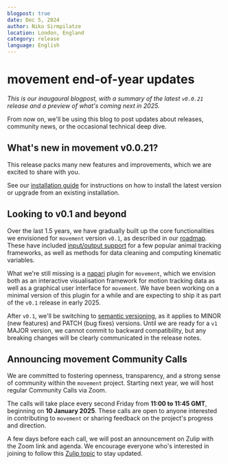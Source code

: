```yaml
---
blogpost: true
date: Dec 5, 2024
author: Niko Sirmpilatze
location: London, England
category: release
language: English
---
```


# movement end-of-year updates

_This is our inaugaural blogpost, with a summary of the latest `v0.0.21` release and a preview of what's coming next in 2025._

From now on, we'll be using this blog to post updates
about releases, community news, or the occasional technical deep dive.

## What's new in movement v0.0.21?

This release packs many new features and improvements,
which we are excited to share with you.

See our [installation guide](target-installation) for instructions on how to
install the latest version or upgrade from an existing installation.

## Looking to v0.1 and beyond

Over the last 1.5 years, we have gradually built up the core functionalities we envisioned for `movement` version `v0.1`,
as described in our [roadmap](target-roadmaps).
These have included [input/output support](target-io) for a few popular animal tracking frameworks, as well as methods for data cleaning and computing kinematic variables.

What we're still missing is a [napari](napari:) plugin for `movement`, which we envision both as an interactive visualisation framework for motion tracking data as well as a graphical user interface for `movement`.
We have been working on a minimal version of this plugin for a while and are expecting to ship it as part of the `v0.1` release in early 2025.

After `v0.1`, we'll be switching to [semantic versioning](https://semver.org/), as it applies to MINOR (new features) and PATCH (bug fixes) versions. Until we are ready for a `v1` MAJOR version, we cannot commit to backward compatibility, but any breaking changes will be clearly communicated in the release notes.

## Announcing movement Community Calls

We are committed to fostering openness, transparency, and a strong sense of
community within the `movement` project.
Starting next year, we will host regular Community Calls via Zoom.

The calls will take place every second Friday from **11:00 to 11:45 GMT**,
beginning on **10 January 2025**.
These calls are open to anyone interested in contributing to `movement` or
sharing feedback on the project's progress and direction.

A few days before each call, we will post an announcement on Zulip with the Zoom link and agenda.
We encourage everyone who's interested in
joining to follow this [Zulip topic](movement-community-calls:)
to stay updated.
